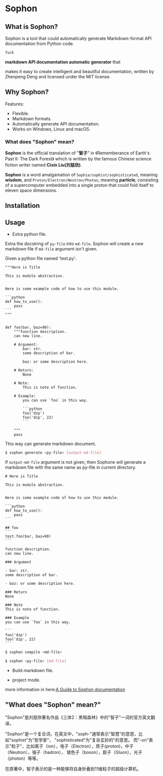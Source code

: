 # Sophon

## What is Sophon?

Sophon is a tool that could automatically generate Markdown-format API documentation from Python code. 

~~~python
fuck
~~~

**markdown API documentation automatic generator** that 

makes it easy to create
intelligent and beautiful documentation,
written by Zhenpeng Deng and licensed under the MIT license.

## Why Sophon?

Features:

- Flexible.
- Markdown formats.
- Automatically generate API documentation.
- Works on Windows, Linux and macOS.


### What does "Sophon" mean?

**Sophon** is the official translation of "**智子**" in 《Rememberance of Earth's Past II: The Dark Forest》
which is written by the famous Chinese science fiction writer named **Cixin Liu(刘慈欣)**.


**Sophon** is a word amalgamation of `Sophia/sophist/sophisticated`, meaning **wisdom**, 
and `Proton/Electron/Neutron/Photon`, meaning **particle**,
consisting of a supercomputer embedded into a single proton that could fold itself to eleven space dimensions.
## Installation


## Usage

- Extra python file.

Extra the docstring of `py-file` into `md-file`.
Sophon will create a new markdown file if `md-file` argument isn't given.

Given a python file named 'test.py':

    """Here is Title
    
    This is module abstraction.
    
    
    Here is some example code of how to use this module.
    
    ```python
    def how_to_use():
        pass
    ```
    """
    
    
    def foo(bar, baz=90):
        """function description.
        can new line.
    
        # Argument:
            bar: str.
            some description of bar.
    
            baz: or some description here.
    
        # Return:
            None
    
        # Note:
            This is note of function.
    
        # Example:
            you can use `foo` in this way.
    
            ```python
            foo('dzp')
            foo('dzp', 22)
            ```
    
        """
        pass
       

This way can generate markdown document.
```bash
$ sophon generate <py-file> [output-md-file]
```

If `output-md-file` argument is not given,
then Sophone will generate a markdown file with the same name as py-file in current directory.

    # Here is Title
        
    This is module abstraction.
    
    
    Here is some example code of how to use this module.
    
    ```python
    def how_to_use():
        pass
    ```
    
    ## foo 
    ```
    test.foo(bar, baz=90)
    ```
    
    function description.
    can new line.
    
    ### Argument
    
    - bar: str.
    some description of bar.
    
    - baz: or some description here.
    
    ### Return
    None
    
    ### Note
    This is note of function.
    
    ### Example
    you can use `foo` in this way.
    
    ```
    foo('dzp')
    foo('dzp', 22)
    ```

 


```bash
$ sophon compile <md-file>
```

```bash
$ sophon <py-file> [md-file]
```

- Build markdown file.


- project mode.


more information in here:[A Guide to Sophon documentation](https://github.com/numpy/numpy/blob/master/doc/HOWTO_DOCUMENT.rst.txt)


## "What does "Sophon" mean?"

"Sophon"是刘慈欣著名作品《三体2：黑暗森林》中的"智子"一词的官方英文翻译。

"Sophon"是一个复合词，在英文中，"soph-"通常表示"智慧"的意思，比如"sophist"为"哲学家"，
"sophisticated"为"复杂玄妙的"的意思。
而"-on"表示"粒子"，比如离子（ion），电子（Electron），质子(proton)，中子（Neutron），强子（hadron），
玻色子（boson），胶子（Gluon），光子（photon）等等。

在原著中，智子表示的是一种能够将自身折叠到11维粒子的超级计算机。